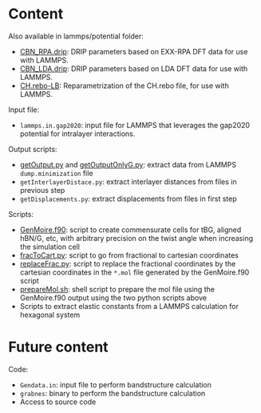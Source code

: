 # Content

Also available in lammps/potential folder:
- [CBN_RPA.drip](./CBN_RPA.drip): DRIP parameters based on EXX-RPA DFT data for use with LAMMPS.  
- [CBN_LDA.drip](./CBN_LDA.drip): DRIP parameters based on LDA DFT data for use with LAMMPS. 
- [CH.rebo-LB](./CH.rebo-LB): Reparametrization of the CH.rebo file, for use with LAMMPS.

Input file:
- `lammps.in.gap2020`: input file for LAMMPS that leverages the gap2020 potential for intralayer interactions.

Output scripts:
- [getOutput.py](./getOutput.py) and [getOutputOnlyG.py](./getOutputOnlyG.py): extract data from LAMMPS `dump.minimization` file
- `getInterlayerDistace.py`: extract interlayer distances from files in previous step
- `getDisplacements.py`: extract displacements from files in first step

Scripts:
- [GenMoire.f90](./GenMoire.f90): script to create commensurate cells for tBG, aligned hBN/G, etc, with arbitrary precision on the twist angle when increasing the simulation cell
- [fracToCart.py](./fracToCart.py): script to go from fractional to cartesian coordinates
- [replaceFrac.py](./replaceFrac.py): script to replace the fractional coordinates by the cartesian coordinates in the `*.mol` file generated by the GenMoire.f90 script
- [prepareMol.sh](./prepareMol.sh): shell script to prepare the mol file using the GenMoire.f90 output using the two python scripts above
- Scripts to extract elastic constants from a LAMMPS calculation for hexagonal system

# Future content
Code:
- `Gendata.in`: input file to perform bandstructure calculation
- `grabnes`: binary to perform the bandstructure calculation
- Access to source code
 
